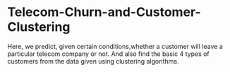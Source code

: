 # Telecom-Churn-and-Customer-Clustering
Here, we predict, given certain conditions,whether a customer will leave a particular telecom company or not. And also find the basic 4 types of customers from the data given using clustering algorithms.
